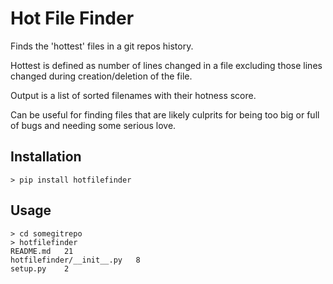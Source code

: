 Hot File Finder
===============

Finds the 'hottest' files in a git repos history.

Hottest is defined as number of lines changed in a file excluding those lines
changed during creation/deletion of the file.

Output is a list of sorted filenames with their hotness score.

Can be useful for finding files that are likely culprits for being too big or
full of bugs and needing some serious love.

Installation
------------

    > pip install hotfilefinder

Usage
-----

    > cd somegitrepo
    > hotfilefinder
    README.md 	21
    hotfilefinder/__init__.py 	8
    setup.py 	2


